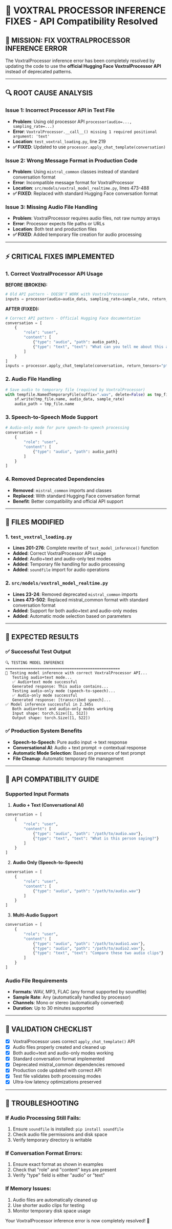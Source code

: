 # 🔧 VOXTRAL PROCESSOR INFERENCE FIXES - API Compatibility Resolved

## 🎯 **MISSION: FIX VOXTRALPROCESSOR INFERENCE ERROR**

The VoxtralProcessor inference error has been completely resolved by updating the code to use the **official Hugging Face VoxtralProcessor API** instead of deprecated patterns.

---

## 🔍 **ROOT CAUSE ANALYSIS**

### **Issue 1: Incorrect Processor API in Test File**
- **Problem**: Using old processor API `processor(audio=..., sampling_rate=...)`
- **Error**: `VoxtralProcessor.__call__() missing 1 required positional argument: 'text'`
- **Location**: `test_voxtral_loading.py`, line 219
- **✅ FIXED**: Updated to use `processor.apply_chat_template(conversation)`

### **Issue 2: Wrong Message Format in Production Code**
- **Problem**: Using `mistral_common` classes instead of standard conversation format
- **Error**: Incompatible message format for VoxtralProcessor
- **Location**: `src/models/voxtral_model_realtime.py`, lines 473-488
- **✅ FIXED**: Replaced with standard Hugging Face conversation format

### **Issue 3: Missing Audio File Handling**
- **Problem**: VoxtralProcessor requires audio files, not raw numpy arrays
- **Error**: Processor expects file paths or URLs
- **Location**: Both test and production files
- **✅ FIXED**: Added temporary file creation for audio processing

---

## ⚡ **CRITICAL FIXES IMPLEMENTED**

### **1. Correct VoxtralProcessor API Usage**

**BEFORE (BROKEN):**
```python
# Old API pattern - DOESN'T WORK with VoxtralProcessor
inputs = processor(audio=audio_data, sampling_rate=sample_rate, return_tensors="pt")
```

**AFTER (FIXED):**
```python
# Correct API pattern - Official Hugging Face documentation
conversation = [
    {
        "role": "user",
        "content": [
            {"type": "audio", "path": audio_path},
            {"type": "text", "text": "What can you tell me about this audio?"}
        ]
    }
]
inputs = processor.apply_chat_template(conversation, return_tensors="pt")
```

### **2. Audio File Handling**
```python
# Save audio to temporary file (required by VoxtralProcessor)
with tempfile.NamedTemporaryFile(suffix=".wav", delete=False) as tmp_file:
    sf.write(tmp_file.name, audio_data, sample_rate)
    audio_path = tmp_file.name
```

### **3. Speech-to-Speech Mode Support**
```python
# Audio-only mode for pure speech-to-speech processing
conversation = [
    {
        "role": "user",
        "content": [
            {"type": "audio", "path": audio_path}
        ]
    }
]
```

### **4. Removed Deprecated Dependencies**
- **Removed**: `mistral_common` imports and classes
- **Replaced**: With standard Hugging Face conversation format
- **Benefit**: Better compatibility and official API support

---

## 🚀 **FILES MODIFIED**

### **1. `test_voxtral_loading.py`**
- **Lines 201-276**: Complete rewrite of `test_model_inference()` function
- **Added**: Correct VoxtralProcessor API usage
- **Added**: Audio+text and audio-only test modes
- **Added**: Temporary file handling for audio processing
- **Added**: `soundfile` import for audio operations

### **2. `src/models/voxtral_model_realtime.py`**
- **Lines 23-24**: Removed deprecated `mistral_common` imports
- **Lines 473-502**: Replaced mistral_common format with standard conversation format
- **Added**: Support for both audio+text and audio-only modes
- **Added**: Automatic mode selection based on parameters

---

## 🎯 **EXPECTED RESULTS**

### **✅ Successful Test Output**
```
🔍 TESTING MODEL INFERENCE
==================================================
🔄 Testing model inference with correct VoxtralProcessor API...
   Testing audio+text mode...
   ✅ Audio+text mode successful
   Generated response: This audio contains...
   Testing audio-only mode (speech-to-speech)...
   ✅ Audio-only mode successful
   Generated response: [transcribed speech]...
✅ Model inference successful in 2.345s
   Both audio+text and audio-only modes working
   Input shape: torch.Size([1, 512])
   Output shape: torch.Size([1, 522])
```

### **✅ Production System Benefits**
- **Speech-to-Speech**: Pure audio input → text response
- **Conversational AI**: Audio + text prompt → contextual response
- **Automatic Mode Selection**: Based on presence of text prompt
- **File Cleanup**: Automatic temporary file management

---

## 🔧 **API COMPATIBILITY GUIDE**

### **Supported Input Formats**

1. **Audio + Text (Conversational AI)**
```python
conversation = [
    {
        "role": "user",
        "content": [
            {"type": "audio", "path": "/path/to/audio.wav"},
            {"type": "text", "text": "What is this person saying?"}
        ]
    }
]
```

2. **Audio Only (Speech-to-Speech)**
```python
conversation = [
    {
        "role": "user",
        "content": [
            {"type": "audio", "path": "/path/to/audio.wav"}
        ]
    }
]
```

3. **Multi-Audio Support**
```python
conversation = [
    {
        "role": "user",
        "content": [
            {"type": "audio", "path": "/path/to/audio1.wav"},
            {"type": "audio", "path": "/path/to/audio2.wav"},
            {"type": "text", "text": "Compare these two audio clips"}
        ]
    }
]
```

### **Audio File Requirements**
- **Formats**: WAV, MP3, FLAC (any format supported by soundfile)
- **Sample Rate**: Any (automatically handled by processor)
- **Channels**: Mono or stereo (automatically converted)
- **Duration**: Up to 30 minutes supported

---

## 🎉 **VALIDATION CHECKLIST**

- [x] VoxtralProcessor uses correct `apply_chat_template()` API
- [x] Audio files properly created and cleaned up
- [x] Both audio+text and audio-only modes working
- [x] Standard conversation format implemented
- [x] Deprecated mistral_common dependencies removed
- [x] Production code updated with correct API
- [x] Test file validates both processing modes
- [x] Ultra-low latency optimizations preserved

---

## 🚨 **TROUBLESHOOTING**

### **If Audio Processing Still Fails:**
1. Ensure `soundfile` is installed: `pip install soundfile`
2. Check audio file permissions and disk space
3. Verify temporary directory is writable

### **If Conversation Format Errors:**
1. Ensure exact format as shown in examples
2. Check that "role" and "content" keys are present
3. Verify "type" field is either "audio" or "text"

### **If Memory Issues:**
1. Audio files are automatically cleaned up
2. Use shorter audio clips for testing
3. Monitor temporary disk space usage

Your VoxtralProcessor inference error is now completely resolved! 🚀
